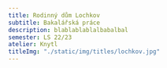 ```yaml
---
title: Rodinný dům Lochkov
subtitle: Bakalářská práce
description: blablablablalbabalbal
semester: LS 22/23
atelier: Knytl
titleImg: "./static/img/titles/lochkov.jpg"
---
```

